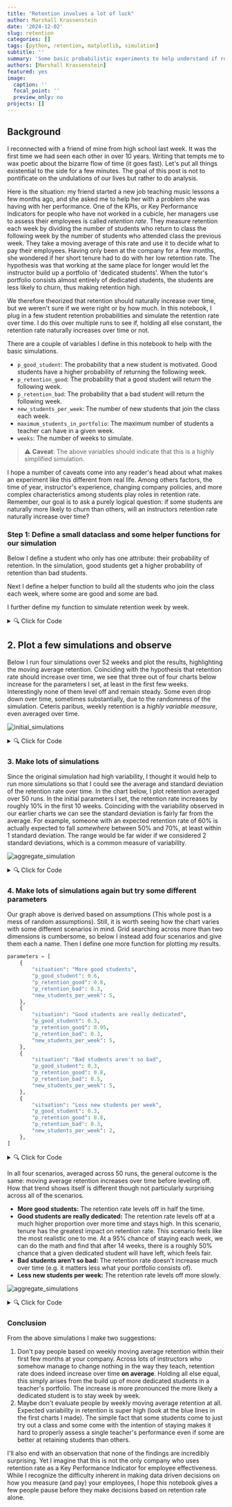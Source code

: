 ```yaml
---
title: "Retention involves a lot of luck"
author: Marshall Krassenstein
date: '2024-12-02'
slug: retention
categories: []
tags: [python, retention, matplotlib, simulation]
subtitle: ''
summary: 'Some basic probabilistic experiments to help understand if retention is a good way to evaluate employee performance.'
authors: [Marshall Krassenstein]
featured: yes
image:
  caption: ''
  focal_point: ''
  preview_only: no
projects: []
---
```


## Background

I reconnected with a friend of mine from high school last week. It was the first time we had seen each other in over 10 years. Writing that tempts me to wax poetic about the bizarre flow of time (it goes fast). Let's put all things existential to the side for a few minutes. The goal of this post is not to pontificate on the undulations of our lives but rather to do analysis.

Here is the situation: my friend started a new job teaching music lessons a few months ago, and she asked me to help her with a problem she was having with her performance. One of the KPIs, or Key Performance Indicators for people who have not worked in a cubicle, her managers use to assess their employees is called *retention rate*. They measure retention each week by dividing the number of students who return to class the following week by the number of students who attended class the previous week. They take a moving average of this rate and use it to decide what to pay their employees. Having only been at the company for a few months, she wondered if her short tenure had to do with her low retention rate. The hypothesis was that working at the same place for longer would let the instructor build up a portfolio of 'dedicated students'. When the tutor's portfolio consists almost entirely of dedicated students, the students are less likely to churn, thus making retention high.

We therefore theorized that retention should naturally increase over time, but we weren't sure if we were right or by how much. In this notebook, I plug in a few student retention probabilities and simulate the retention rate over time. I do this over multiple runs to see if, holding all else constant, the retention rate naturally increases over time or not.

There are a couple of variables I define in this notebook to help with the basic simulations.
- `p_good_student`: The probability that a new student is motivated. Good students have a higher probability of returning the following week.
- `p_retention_good`: The probability that a good student will return the following week.
- `p_retention_bad`: The probability that a bad student will return the following week.
- `new_students_per_week`: The number of new students that join the class each week.
- `maximum_students_in_portfolio`: The maximum number of students a teacher can have in a given week.
- `weeks`: The number of weeks to simulate.

> :warning: **Caveat**: The above variables should indicate that this is a highly simplified simulation.

I hope a number of caveats come into any reader's head about what makes an experiment like this different from real life. Among others factors, the time of year, instructor's experience, changing company policies, and more complex characteristics among students play roles in retention rate. Remember, our goal is to ask a purely logical question: if some students are naturally more likely to churn than others, will an instructors retention rate naturally increase over time?

### Step 1: Define a small dataclass and some helper functions for our simulation
Below I define a student who only has one attribute: their probability of retention. In the simulation, good students get a higher probability of retention than bad students.

Next I define a helper function to build all the students who join the class each week, where some are good and some are bad.

I further define my function to simulate retention week by week.

<details>

<summary>🔍 Click for Code</summary>

```python
from dataclasses import dataclass
from typing import List

import matplotlib.pyplot as plt
import numpy as np
import pandas as pd


@dataclass
class Student:
    """A student in the class.

    Returns
    -------
    Student
        A student in the class. The student has a probability of being retained.
    """

    p_retained: float

    def is_retained(self) -> float:
        """Returns whether the student is retained in a given week."""
        return np.random.rand() < self.p_retained


def create_new_students(
    p_good_student: float,
    p_retention_good: float,
    p_retention_bad: float,
    new_students_per_week: int,
) -> List[Student]:
    """
    Get the students for a week
    """
    return [
        Student(
            p_retained=(
                p_retention_good
                if np.random.rand() < p_good_student
                else p_retention_bad
            )
        )
        for _ in range(new_students_per_week)
    ]


def simulate_retention(
    n_weeks: int,
    p_good_student: float,
    p_retention_good: float,
    p_retention_bad: float,
    new_students_per_week: int,
    maximum_students: int,
) -> pd.DataFrame:
    """Simulate student retention over time.

    Parameters
    ----------
    n_weeks : int
        Number of weeks to simulate.
    p_good_student : float
        Probability of a new student being motivated.
    p_retention_good : float
        Probability of a motivated student being retained.
    p_retention_bad : float
        Probability of a not motivated student being retained.
    new_students_per_week : int
        Number of new students per week.

    Returns
    -------
    pd.DataFrame
        A dataframe with relevant outputs of the experiment.
    """

    data = pd.DataFrame(
        {
            "week": np.arange(n_weeks),
            "new_students": np.zeros(n_weeks),
            "students_start_of_week": np.zeros(n_weeks),
            "students_who_come_back_next_week": np.zeros(n_weeks),
            "n_lost": np.zeros(n_weeks),
            "retention_rate": np.zeros(n_weeks),
        }
    ).assign(new_students = lambda x: x.new_students.astype(int))
    # Initialize first week
    data.loc[0, "new_students"] = new_students_per_week

    start_week_student_list = []

    # Simulate retention
    for i in range(n_weeks):
        new_students = data.loc[i, "new_students"]
        start_week_student_list += create_new_students(
            p_good_student, p_retention_good, p_retention_bad, new_students
        )
        data.loc[i, "students_start_of_week"] = len(start_week_student_list)

        end_week_student_list = []
        for student in start_week_student_list:
            if student.is_retained():
                end_week_student_list.append(student)

        n_lost = len(start_week_student_list) - len(end_week_student_list)
        start_week_student_list = end_week_student_list.copy()

        data.loc[i, "students_who_come_back_next_week"] = len(end_week_student_list)
        data.loc[i + 1, "new_students"] = min(
            maximum_students - len(end_week_student_list), new_students_per_week
        )
        data.loc[i, "n_lost"] = n_lost

        # Calculate number of students at the end of the week

        # Calculate retention rate
        data.loc[i, "retention_rate"] = (
            data.loc[i, "students_who_come_back_next_week"]
            / data.loc[i, "students_start_of_week"]
        )
        data.loc[i, "moving_average_retention_rate"] = (
            data.loc[:i, "retention_rate"]
            .rolling(window=5, center=False)
            .mean()
            .iloc[-1]
        )

    return data
```

</details>

## 2. Plot a few simulations and observe

Below I run four simulations over 52 weeks and plot the results, highlighting the moving average retention. Coinciding with the hypothesis that retention rate should increase over time, we see that three out of four charts below increase for the parameters I set, at least in the first few weeks. Interestingly none of them level off and remain steady. Some even drop down over time, sometimes substantially, due to the randomness of the simulation. Ceteris paribus, weekly retention is a *highly variable measure*, even averaged over time.

![initial_simulations](images/four_simulations.png)

<details>

<summary>🔍 Click for Code</summary>

```python
from itertools import product

# Parameters
P_GOOD_STUDENT = 0.3  # probability of a good student
P_RETENTION_GOOD = 0.8  # probability of retention for good students
P_RETENTION_BAD = 0.3  # probability of retention for bad students
NEW_STUDENTS_PER_WEEK = 5  # number of new students per week
MAXIMUM_STUDENTS = 10  # maximum number of students a teacher can have in a given week
N_WEEKS = 52  # number of weeks to simulate


def plot_retention(ax, data):
    data = data.copy().iloc[1:]
    ax.plot(data["week"], data["retention_rate"], label="Retention rate", alpha=0.3)
    ax.plot(
        data["week"],
        data["moving_average_retention_rate"],
        label="Moving average retention rate",
        alpha=0.9,
    )
    ax.set_xlabel("Week")
    ax.set_ylabel("Retention rate")
    # Format y as percentage
    ax.yaxis.set_major_formatter(plt.FuncFormatter(lambda x, _: "{:.0%}".format(x)))
    ax.set_title("Retention rate over time")


fig, ax = plt.subplots(2, 2, figsize=(15, 10))

np.random.seed(42)
for i, j in product(range(2), range(2)):
    sim_data = simulate_retention(
        N_WEEKS,
        P_GOOD_STUDENT,
        P_RETENTION_GOOD,
        P_RETENTION_BAD,
        NEW_STUDENTS_PER_WEEK,
        MAXIMUM_STUDENTS,
    )
    plot_retention(ax[i, j], sim_data)
fig.legend(["Retention", "Moving Average Retention"], loc="lower right")
plt.savefig("images/four_simulations.png")
```    

</details>

### 3. Make lots of simulations
Since the original simulation had high variability, I thought it would help to run more simulations so that I could see the average and standard deviation of the retention rate over time. In the chart below, I plot retention averaged over 50 runs. In the initial parameters I set, the retention rate increases by roughly 10% in the first 10 weeks. Coinciding with the variability observed in our earlier charts we can see the standard deviation is fairly far from the average. For example, someone with an expected retention rate of 60% is actually expected to fall *somewhere* between 50% and 70%, at least within 1 standard deviation. The range would be far wider if we considered 2 standard deviations, which is a common measure of variability.

![aggregate_simulation](images/aggregate_simulation.png)

<details>

<summary>🔍 Click for Code</summary>

```python

def simulate_multiple_runs(
    n_runs: int,
    n_weeks: int,
    p_good_student: float,
    p_retention_good: float,
    p_retention_bad: float,
    new_students_per_week: float,
    maximum_students: int,
):
    all_data = []
    for i in range(n_runs):
        data = simulate_retention(
            n_weeks,
            p_good_student,
            p_retention_good,
            p_retention_bad,
            new_students_per_week,
            maximum_students,
        )
        data["run"] = i
        all_data.append(data)

    all_data = (
        pd.concat(all_data)
        .groupby("week")
        .agg(
            {
                "retention_rate": ["mean", "std"],
                "moving_average_retention_rate": ["mean", "std"],
            }
        )
        .reset_index()
    )
    all_data.columns = list(map("_".join, all_data.columns.values))
    all_data = all_data.rename(columns={"week_": "week"})
    return all_data


## Plot the output
def plot_simulations(data):
    fig, ax = plt.subplots()
    data = data.copy().iloc[1:]
    upper_stdev = data["moving_average_retention_rate_mean"] + (
        data["moving_average_retention_rate_std"]
    )
    lower_stdev = data["moving_average_retention_rate_mean"] - (
        data["moving_average_retention_rate_std"]
    )
    ax.plot(
        data["week"],
        data["moving_average_retention_rate_mean"],
        label="Moving Average Retention rate",
        alpha=0.9,
    )
    ax.plot(
        data["week"],
        lower_stdev,
        label="1 Standard Deviation",
        alpha=0.5,
        color="orange",
    )
    ax.plot(data["week"], upper_stdev, label="", alpha=0.5, color="orange")
    ax.set_xlabel("Week")
    ax.set_ylabel("Retention rate")
    # Format y as percentage
    ax.yaxis.set_major_formatter(plt.FuncFormatter(lambda x, _: "{:.0%}".format(x)))
    ax.set_title(("Retention rate over time"))
    ax.legend()
    plt.savefig("images/aggregate_simulation.png")
    plt.show()


# Parameters
P_GOOD_STUDENT = 0.3  # probability of a good student
P_RETENTION_GOOD = 0.8  # probability of retention for good students
P_RETENTION_BAD = 0.3  # probability of retention for bad students
NEW_STUDENTS_PER_WEEK = 5  # number of new students per week
MAXIMUM_STUDENTS = 10  # maximum number of students a teacher can have in a given week
N_WEEKS = 50  # number of weeks to simulateRun Data

np.random.seed(42)
all_sim_data = simulate_multiple_runs(
    50,
    N_WEEKS,
    P_GOOD_STUDENT,
    P_RETENTION_GOOD,
    P_RETENTION_BAD,
    NEW_STUDENTS_PER_WEEK,
    MAXIMUM_STUDENTS,
)
all_sim_data

plot_simulations(all_sim_data)
```

</details>

### 4. Make lots of simulations again but try some different parameters

Our graph above is derived based on assumptions (This whole post is a mess of random assumptions). Still, it is worth seeing how the chart varies with some different scenarios in mind. Grid searching across more than two dimensions is cumbersome, so below I instead add four scenarios and give them each a name. Then I define one more function for plotting my results.

```python
parameters = [
    {
        "situation": "More good students",
        "p_good_student": 0.6,
        "p_retention_good": 0.8,
        "p_retention_bad": 0.3,
        "new_students_per_week": 5,
    },
    {
        "situation": "Good students are really dedicated",
        "p_good_student": 0.3,
        "p_retention_good": 0.95,
        "p_retention_bad": 0.3,
        "new_students_per_week": 5,
    },
    {
        "situation": "Bad students aren't so bad",
        "p_good_student": 0.3,
        "p_retention_good": 0.8,
        "p_retention_bad": 0.5,
        "new_students_per_week": 5,
    },
    {
        "situation": "Less new students per week",
        "p_good_student": 0.3,
        "p_retention_good": 0.8,
        "p_retention_bad": 0.3,
        "new_students_per_week": 2,
    },
]

```

<details>

<summary>🔍 Click for Code</summary>

```python
def plot_averaged_simulation(data: pd.DataFrame, ax: plt.Axes, label: str):
    data = data.copy().iloc[1:]
    upper_stdev = data["moving_average_retention_rate_mean"] + (
        data["moving_average_retention_rate_std"]
    )
    lower_stdev = data["moving_average_retention_rate_mean"] - (
        data["moving_average_retention_rate_std"]
    )
    ax.plot(
        data["week"],
        data["moving_average_retention_rate_mean"],
        label="Moving Average Retention rate",
        alpha=0.9,
    )
    ax.plot(
        data["week"],
        lower_stdev,
        label="1 Standard Deviation",
        alpha=0.5,
        color="orange",
    )
    ax.plot(data["week"], upper_stdev, label="", alpha=0.5, color="orange")
    ax.set_xlabel("")
    ax.set_ylabel("Retention rate")
    ax.set_ylim(0.25, 1)
    # Format y as percentage
    ax.yaxis.set_major_formatter(plt.FuncFormatter(lambda x, _: "{:.0%}".format(x)))
    ax.set_title(label)
```

</details>

In all four scenarios, averaged across 50 runs, the general outcome is the same: moving average retention increases over time before leveling off. How that trend shows itself is different though not particularly surprising across all of the scenarios.

- **More good students:** The retention rate levels off in half the time.
- **Good students are really dedicated:** The retention rate levels off at a much higher proportion over more time and stays high. In this scenario, tenure has the greatest impact on retention rate. This scenario feels like the most realistic one to me. At a 95% chance of staying each week, we can do the math and find that after 14 weeks, there is a roughly 50% chance that a given dedicated student will have left, which feels fair.
- **Bad students aren't so bad:** The retention rate doesn't increase much over time (e.g. it matters less what your portfolio consists of).
- **Less new students per week:** The retention rate levels off more slowly.

![aggregate_simulations](images/four_aggregate_simulations.png)

<details>

<summary>🔍 Click for Code</summary>

```python
np.random.seed(42)
MAXIMUM_STUDENTS = 10  # maximum number of students a teacher can have in a given week
N_WEEKS = 50  # number of weeks to simulate
N_RUNS = 50  # number of runs to simulate

fig, ax = plt.subplots(2, 2, figsize=(15, 10))

for i, j in product(range(2), range(2)):
    simulation_number = i * 2 + j
    simulation_parameters = parameters[simulation_number].copy()
    scenario = simulation_parameters.pop("situation")
    sim_data = simulate_multiple_runs(
        n_runs=N_RUNS,
        n_weeks=N_WEEKS,
        maximum_students=MAXIMUM_STUDENTS,
        **simulation_parameters
    )
    plot_averaged_simulation(sim_data, ax[i, j], label=scenario)
fig.legend(["Retention", "Moving Average Retention"], loc="lower right")
plt.savefig("images/four_aggregate_simulations.png")
```
</details>

### Conclusion

From the above simulations I make two suggestions:

1. Don't pay people based on weekly moving average retention within their first few months at your company. Across lots of instructors who somehow manage to change nothing in the way they teach, retention rate does indeed increase over time **on average**. Holding all else equal, this simply arises from the build up of more dedicated students in a teacher's portfolio. The increase is more pronounced the more likely a dedicated student is to stay week by week.
2. Maybe don't evaluate people by weekly moving average retention at all. Expected variability in retention is super high (look at the blue lines in the first charts I made). The simple fact that some students come to just try out a class and some come with the intention of staying makes it hard to properly assess a single teacher's performance even if some are better at retaining students than others.

I'll also end with an observation that none of the findings are incredibly surprising. Yet I imagine that this is not the only company who uses retention rate as a Key Performance Indicator for employee effectiveness. While I recognize the difficulty inherent in making data driven decisions on how you measure (and pay) your employees, I hope this notebook gives a few people pause before they make decisions based on retention rate alone.
